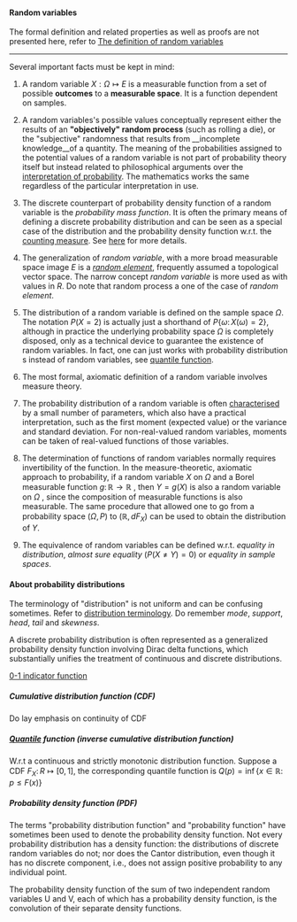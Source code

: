 #### Random variables
The formal definition and related properties as well as proofs are not presented here, refer to [The definition of random variables](https://en.wikipedia.org/wiki/Random_variable#Definition)

---

  Several important facts must be kept in mind:

1. A random variable $X:\Omega\mapsto E$ is a measurable function from a set of possible __outcomes__ to a __measurable space__. It is a function dependent on samples.

2. A random variables's possible values conceptually represent either the results of an __"objectively" random process__ (such as rolling a die), or the "subjective" randomness that results from __incomplete knowledge__of a quantity. The meaning of the probabilities assigned to the potential values of a random variable is not part of probability theory itself but instead related to philosophical arguments over the [interpretation of probability](https://plato.stanford.edu/entries/probability-interpret/). The mathematics works the same regardless of the particular interpretation in use.

3. The discrete counterpart of probability density function of a random variable is the _probability mass function_. It is often the primary means of defining a discrete probability distribution and can be seen as a special case of the distribution and the probability density function w.r.t. the [counting measure](https://en.wikipedia.org/wiki/Counting_measure). See [here](https://en.wikipedia.org/wiki/Probability_mass_function#Measure_theoretic_formulation) for more details.

4. The generalization of _random variable_, with a more broad measurable space image $E$ is a [_random element_](https://en.wikipedia.org/wiki/Random_element), frequently assumed a topological vector space. The narrow concept _random variable_ is more used as with values in $R$. Do note that random process a one of the case of _random element_.

5. The distribution of a random variable is defined on the sample space $\Omega$. The notation $P(X=2)$ is actually just a shorthand of $P\{\omega\colon X(\omega)=2\}$, although in practice the underlying probability space $\Omega$ is completely disposed, only as a technical device to guarantee the existence of random variables. In fact, one can just works with probability distribution
s instead of random variables, see [quantile function](https://en.wikipedia.org/wiki/Quantile_function).

6. The most formal, axiomatic definition of a random variable involves measure theory.

7. The probability distribution of a random variable is often [characterised](https://en.wikipedia.org/wiki/Moment_problem) by a small number of parameters, which also have a practical interpretation, such as the first moment (expected value) or the variance and standard deviation. For non-real-valued random variables, moments can be taken of real-valued functions of those variables.

8. The determination of functions of random variables normally requires invertibility of the function. In the measure-theoretic, axiomatic approach to probability, if a random variable $X$ on $\Omega$  and a Borel measurable function $g\colon \mathbb {R} \rightarrow \mathbb {R}$ , then $Y=g(X)$ is also a random variable on  $\Omega$ , since the composition of measurable functions is also measurable. The same procedure that allowed one to go from a probability space $(\Omega ,P)$ to  $(\mathbb {R} ,dF_{X})$ can be used to obtain the distribution of $Y$.

9. The equivalence of random variables can be defined w.r.t. _equality in distribution_, _almost sure equality_ ($P(X\neq Y)=0$) or _equality in sample spaces_.

#### About probability distributions

The terminology of "distribution" is not uniform and can be confusing sometimes. Refer to [distribution terminology](https://en.wikipedia.org/wiki/Probability_distribution#Terminology). Do remember _mode_, _support_, _head_, _tail_ and _skewness_.

A discrete probability distribution is often represented as a generalized probability density function involving Dirac delta functions, which substantially unifies the treatment of continuous and discrete distributions.

[0-1 indicator function](https://en.wikipedia.org/wiki/Indicator_function)

##### Cumulative distribution function (CDF)

Do lay emphasis on continuity of CDF

##### [Quantile](https://en.wikipedia.org/wiki/Quantile) function (inverse cumulative distribution function)

W.r.t a continuous and strictly monotonic distribution function. Suppose a CDF $F_{X}\colon R\mapsto\left[0,1\right]$, the corresponding quantile function is $Q\left(p\right)=\inf\left\{ x\in\mathbb{R}\colon p\leq F\left(x\right)\right\}$

##### Probability density function (PDF)

The terms "probability distribution function" and "probability function" have sometimes been used to denote the probability density function. Not every probability distribution has a density function: the distributions of discrete random variables do not; nor does the Cantor distribution, even though it has no discrete component, i.e., does not assign positive probability to any individual point.

The probability density function of the sum of two independent random variables U and V, each of which has a probability density function, is the convolution of their separate density functions.
